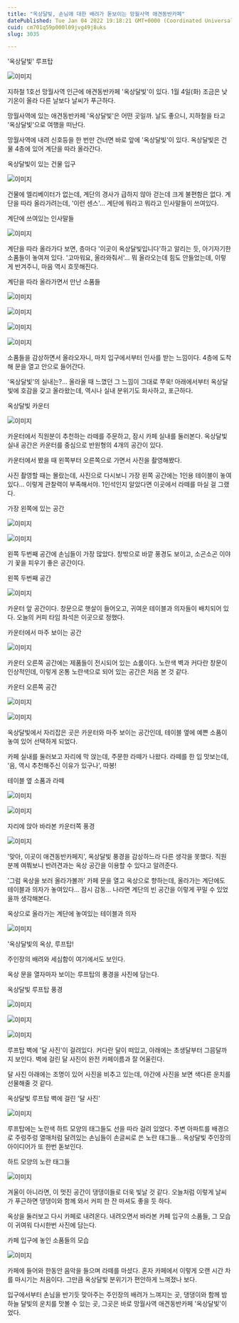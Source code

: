 ```yaml
---
title: "옥상달빛, 손님에 대한 배려가 돋보이는 망월사역 애견동반카페"
datePublished: Tue Jan 04 2022 19:18:21 GMT+0000 (Coordinated Universal Time)
cuid: cm701q59p000l09jvg49j8uks
slug: 3035

---
```



'옥상달빛' 루프탑

![이미지](https://cdn.hashnode.com/res/hashnode/image/upload/v1739251913194/538fde0d-8c64-4e9f-a9b7-d3f38f02c959.jpeg)

지하철 1호선 망월사역 인근에 애견동반카페 '옥상달빛'이 있다. 1월 4일(화) 조금은 낮 기온이 올라 다른 날보다 날씨가 푸근하다.

망월사역에 있는 애견동반카페 '옥상달빛'은 어떤 곳일까. 날도 좋으니, 지하철을 타고 '옥상달빛'으로 여행을 떠난다.

망월사역에 내려 신호등을 한 번만 건너면 바로 앞에 '옥상달빛'이 있다. 옥상달빛은 건물 4층에 있어 계단을 따라 올라간다.

옥상달빛이 있는 건물 입구

![이미지](https://cdn.hashnode.com/res/hashnode/image/upload/v1739251915999/ab75a99b-8025-4f5f-b2c2-2334f9c470ac.jpeg)

건물에 엘리베이터가 없는데, 계단의 경사가 급하지 않아 걷는데 크게 불편함은 없다. 계단을 따라 올라가려는데, '이런 센스'... 계단에 뭐라고 뭐라고 인사말들이 쓰여있다.

계단에 쓰여있는 인사말들

![이미지](https://cdn.hashnode.com/res/hashnode/image/upload/v1739251921030/920e2b25-427f-4e50-b631-f4dc6a5ce721.jpeg)

계단을 따라 올라가다 보면, 층마다 '이곳이 옥상달빛입니다'하고 알리는 듯, 아기자기한 소품들이 놓여져 있다. '고마워요, 올라와줘서'... 뭐 올라오는데 힘도 안들었는데, 이렇게 반겨주니, 마음 역시 흐뭇해진다.

계단을 따라 올라가면서 만난 소품들

![이미지](https://cdn.hashnode.com/res/hashnode/image/upload/v1739251923782/1d589ac3-aeb5-45a9-8157-ea68743b9603.jpeg)

![이미지](https://cdn.hashnode.com/res/hashnode/image/upload/v1739251926286/d711c8eb-6033-49e1-9263-aa845a97dd4e.jpeg)

![이미지](https://cdn.hashnode.com/res/hashnode/image/upload/v1739251928770/bb34eaf0-1aa5-4ef9-ae64-c804faf83d2f.jpeg)

![이미지](https://cdn.hashnode.com/res/hashnode/image/upload/v1739251931421/fa1e7d11-9a2c-453a-bd38-720199138a1b.jpeg)

소품들을 감상하면서 올라오자니, 마치 입구에서부터 인사를 받는 느낌이다. 4층에 도착해 문을 열고 안으로 들어간다.

'옥상달빛'의 실내는?... 올라올 때 느꼈던 그 느낌이 그대로 쭈욱! 아래에서부터 옥상달빛에 호감을 갖고 올라왔는데, 역시나 실내 분위기도 화사하고, 포근하다.

옥상달빛 카운터

![이미지](https://cdn.hashnode.com/res/hashnode/image/upload/v1739251933601/150a2de6-aefd-4556-bc9b-afcbce54d67f.jpeg)

카운터에서 직원분이 추천하는 라떼를 주문하고, 잠시 카페 실내를 둘러본다. 옥상달빛 실내 공간은 카운터를 중심으로 반원형의 4개의 공간이 있다.

카운터에서 봤을 때 왼쪽부터 오른쪽으로 가면서 사진을 촬영해봤다.

사진 촬영할 때는 몰랐는데, 사진으로 다시보니 가장 왼쪽 공간에는 1인용 테이블이 놓여있다... 이렇게 관찰력이 부족해서야. 1인석인지 알았다면 이곳에서 라떼를 마실 걸 그랬다.

가장 왼쪽에 있는 공간

![이미지](https://cdn.hashnode.com/res/hashnode/image/upload/v1739251935936/7cfb32ea-aa25-4f37-b6f4-8f6a237f4307.jpeg)

![이미지](https://cdn.hashnode.com/res/hashnode/image/upload/v1739251938836/20c2468a-3cbe-49f4-b4a5-9e7b4e1dbf55.jpeg)

왼쪽 두번째 공간에 손님들이 가장 많았다. 창밖으로 바깥 풍경도 보이고, 소곤소곤 이야기 꽃을 피우기 좋은 공간이다.

왼쪽 두번째 공간

![이미지](https://cdn.hashnode.com/res/hashnode/image/upload/v1739251941816/ad454f99-d6a1-4538-b48d-613cc4d0f27b.jpeg)

카운터 앞 공간이다. 창문으로 햇살이 들어오고, 귀여운 테이블과 의자들이 배치되어 있다. 오늘의 커피 타임 좌석은 이곳으로 정했다.

카운터에서 마주 보이는 공간

![이미지](https://cdn.hashnode.com/res/hashnode/image/upload/v1739251946617/5baf326c-49b1-4e86-851b-dbffeb3fed0d.jpeg)

카운터 오른쪽 공간에는 제품들이 전시되어 있는 쇼룸이다. 노란색 벽과 커다란 창문이 인상적인데, 이렇게 온통 노란색으로 되어 있는 공간은 처음 본 것 같다.

카운터 오른쪽 공간

![이미지](https://cdn.hashnode.com/res/hashnode/image/upload/v1739251951543/fad071e7-fcd1-4aa7-9e3e-7c2d73b6cc1d.jpeg)

![이미지](https://cdn.hashnode.com/res/hashnode/image/upload/v1739251954231/6ae3fe17-6156-4eed-bf06-5cc89a29d02a.jpeg)

옥상달빛에서 자리잡은 곳은 카운터와 마주 보이는 공간인데, 테이블 옆에 예쁜 소품이 놓여 있어 선택하게 되었다.

카페 실내를 둘러보고 자리에 막 앉는데, 주문한 라떼가 나왔다. 라떼를 한 입 맛보는데, '음, 역시 추천해주신 이유가 있구나', 따봉!

테이블 옆 소품과 라떼

![이미지](https://cdn.hashnode.com/res/hashnode/image/upload/v1739251956711/a52d34f2-6006-487d-92fc-ca035b80d582.jpeg)

![이미지](https://cdn.hashnode.com/res/hashnode/image/upload/v1739251959283/eaf5e641-d40c-47ae-a346-6e17a7972e30.jpeg)

자리에 앉아 바라본 카운터쪽 풍경

![이미지](https://cdn.hashnode.com/res/hashnode/image/upload/v1739251961958/8d15c6c0-5ad8-42a3-a505-118c6df8bce3.jpeg)

'맞아, 이곳이 애견동반카페지', 옥상달빛 풍경을 감상하느라 다른 생각을 못했다. 직원분께 여쭤보니 반려견과는 옥상 공간을 이용할 수 있다고 알려준다.

'그럼 옥상을 보러 올라가볼까' 카페 문을 열고 옥상으로 향하는데, 올라가는 계단에도 테이블과 의자가 놓여있다... 잠시 감동... 나라면 계단의 빈 공간을 이렇게 꾸밀 수 있었을까 생각해본다.

옥상으로 올라가는 계단에 놓여있는 테이블과 의자

![이미지](https://cdn.hashnode.com/res/hashnode/image/upload/v1739251964586/9483f65a-7ced-4a98-8c2f-1fd54a1184d9.jpeg)

'옥상달빛의 옥상, 루프탑!

주인장의 배려와 세심함이 여기에서도 보인다.

옥상 문을 열자마자 보이는 루프탑의 풍경을 사진에 담는다.

옥상달빛 루프탑 풍경

![이미지](https://cdn.hashnode.com/res/hashnode/image/upload/v1739251967333/8b0ab2d3-87e0-46c8-b556-94809c335197.jpeg)

![이미지](https://cdn.hashnode.com/res/hashnode/image/upload/v1739251970318/4d63eda6-5ee9-43aa-91de-118eca2ac859.jpeg)

![이미지](https://cdn.hashnode.com/res/hashnode/image/upload/v1739251973098/17963322-3d27-4128-b2d1-5788bae3f4a3.jpeg)

루프탑 벽에 '달 사진'이 걸려있다. 커다란 달이 떠있고, 아래에는 초생달부터 그믐달까지 보인다. 벽에 걸린 달 사진이 완전 카페이름과 잘 어울린다.

달 사진 아래에는 조명이 있어 사진을 비추고 있는데, 야간에 사진을 보면 색다른 운치를 선물해줄 것 같다.

옥상달빛 루프탑 벽에 걸린 '달 사진'

![이미지](https://cdn.hashnode.com/res/hashnode/image/upload/v1739251976438/98132892-ab9c-421e-a84c-37465ffa6759.jpeg)

루프탑에는 노란색 하트 모양의 태그들도 선을 따라 걸려 있었다. 주변 아파트를 배경으로 주렁주렁 열매처럼 달려있는 손님들이 손글씨로 쓴 노란 태그들... 옥상달빛 주인장의 아이디어가 또 한번 돋보인다.

하트 모양의 노란 태그들

![이미지](https://cdn.hashnode.com/res/hashnode/image/upload/v1739251979557/fbf3412c-f4b1-483e-8d29-c1585af2a8a4.jpeg)

겨울이 아니라면, 이 멋진 공간이 댕댕이들로 더욱 빛날 것 같다. 오늘처럼 이렇게 날씨가 푸근하면 댕댕이와 함께 와서 커피 한 잔 마셔도 좋을 듯 하다.

옥상을 둘러보고 다시 카페로 내려온다. 내려오면서 바라본 카페 입구의 소품들, 그 모습이 귀여워 다시한번 사진에 담는다.

카페 입구에 놓인 소품들의 모습

![이미지](https://cdn.hashnode.com/res/hashnode/image/upload/v1739251983788/2a5cd226-6f1d-4c1d-98c0-c2dd2d3c3e12.jpeg)

카페에 들어와 한동안 음악을 들으며 라떼를 마셨다. 혼자 카페에서 이렇게 오랜 시간 차를 마시기는 처음이다. 그만큼 옥상달빛 분위기가 편안하게 느껴졌나 보다.

입구에서부터 손님을 반기듯 맞아주는 주인장의 배려가 느껴지는 곳, 댕댕이와 함께 밤하늘 달빛의 운치를 맛볼 수 있는 곳, 그곳은 바로 망월사역 애견동반카페 '옥상달빛'이었다.